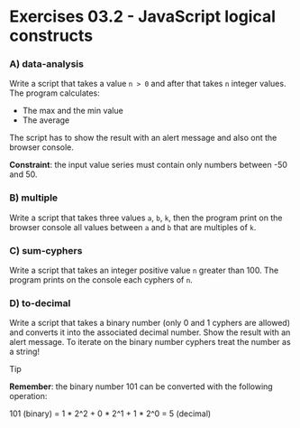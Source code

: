 # Exercises 03.2 - JavaScript logical constructs

### A) data-analysis

Write a script that takes a value `n > 0` and after that takes `n` integer values. The program calculates:
* The max and the min value
* The average

The script has to show the result with an alert message and also ont the browser console.

**Constraint**: the input value series must contain only numbers between -50 and 50.

### B) multiple

Write a script that takes three values `a`, `b`, `k`, then the program print on the browser console all values between
`a` and `b` that are multiples of `k`.

### C) sum-cyphers

Write a script that takes an integer positive value `n` greater than 100. The program prints on the console each cyphers of `n`.

### D) to-decimal

Write a script that takes a binary number (only 0 and 1 cyphers are allowed) and converts it into the associated
decimal number. Show the result with an alert message. To iterate on the binary number cyphers treat the number as a string!

>[!TIP]
> **Remember**: the binary number 101 can be converted with the following operation:
> 
> 101 (binary) = 1 * 2^2 + 0 * 2^1 + 1 * 2^0 = 5 (decimal)